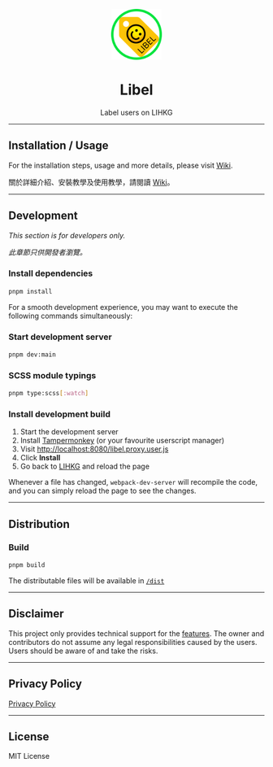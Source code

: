 <p align="center">
  <img src="./assets/logos/libel.png" alt="Libel" width="100"/>
  <h1 align="center">Libel</h1>
  <p align="center">Label users on LIHKG</p>
</p>

***

## Installation / Usage

For the installation steps, usage and more details, please visit [Wiki](https://github.com/LibelDev/libel/wiki).

關於詳細介紹、安裝教學及使用教學，請閱讀 [Wiki](https://github.com/LibelDev/libel/wiki)。

***

## Development

*This section is for developers only.*

*此章節只供開發者瀏覽。*

### Install dependencies

```bash
pnpm install
```

For a smooth development experience, you may want to execute the following commands simultaneously:

### Start development server

```bash
pnpm dev:main
```

### SCSS module typings

```bash
pnpm type:scss[:watch]
```

### Install development build

1. Start the development server
2. Install [Tampermonkey](https://www.tampermonkey.net/) (or your favourite userscript manager)
3. Visit [http://localhost:8080/libel.proxy.user.js](http://localhost:8080/libel.proxy.user.js)
4. Click **Install**
5. Go back to [LIHKG](https://lihkg.com/) and reload the page

Whenever a file has changed, `webpack-dev-server` will recompile the code, and you can simply reload the page to see the changes.

***

## Distribution

### Build

```bash
pnpm build
```

The distributable files will be available in [`/dist`](https://github.com/LibelDev/libel/tree/master/dist)

***

## Disclaimer

This project only provides technical support for the [features](https://github.com/LibelDev/libel/wiki#%E5%8A%9F%E8%83%BD). The owner and contributors do not assume any legal responsibilities caused by the users. Users should be aware of and take the risks.

***

## Privacy Policy

[Privacy Policy](https://github.com/LibelDev/libel/wiki/%E7%A7%81%E9%9A%B1%E6%94%BF%E7%AD%96)

***

## License

MIT License
